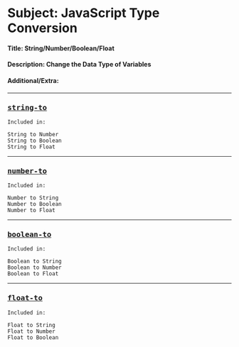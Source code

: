 # **Subject:** JavaScript Type Conversion

#### **Title:** String/Number/Boolean/Float

#### **Description:** Change the Data Type of Variables

#### **Additional/Extra:**

---

<h3><samp><b><a href="https://github.com/emr3rden/JavaScript-Trainings/tree/main/JavaScript-Trainings/11/string-to.js">string-to</a></b></samp></h3>

```
Included in:

String to Number
String to Boolean
String to Float

```

---

<h3><samp><b><a href="https://github.com/emr3rden/JavaScript-Trainings/tree/main/JavaScript-Trainings/11/number-to.js">number-to</a></b></samp></h3>

```
Included in:

Number to String
Number to Boolean
Number to Float

```

---

<h3><samp><b><a href="https://github.com/emr3rden/JavaScript-Trainings/tree/main/JavaScript-Trainings/11/boolean-to.js">boolean-to</a></b></samp></h3>

```
Included in:

Boolean to String
Boolean to Number
Boolean to Float

```

---

<h3><samp><b><a href="https://github.com/emr3rden/JavaScript-Trainings/tree/main/JavaScript-Trainings/11/float-to.js">float-to</a></b></samp></h3>

```
Included in:

Float to String
Float to Number
Float to Boolean

```
